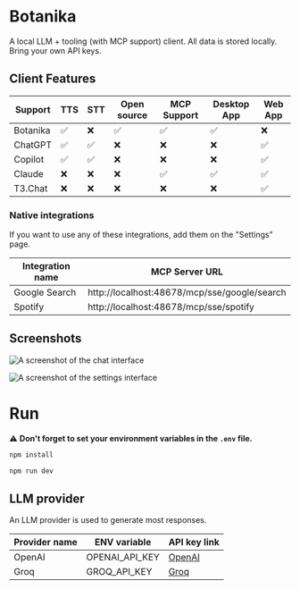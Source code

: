 # Botanika

A local LLM + tooling (with MCP support) client. All data is stored locally. Bring your own API keys.

## Client Features

| Support  | TTS | STT | Open source | MCP Support | Desktop App | Web App |
|----------|-----|-----|-------------|-------------|-------------|---------|
| Botanika | ✅   | ❌   | ✅           | ✅           | ✅           | ❌       |
| ChatGPT  | ✅   | ✅   | ❌           | ❌           | ❌           | ✅       |
| Copilot  | ✅   | ✅   | ❌           | ❌           | ❌           | ✅       |
| Claude   | ❌   | ❌   | ❌           | ✅           | ✅           | ✅       |
| T3.Chat  | ❌   | ❌   | ❌           | ❌           | ❌           | ✅       |

### Native integrations

If you want to use any of these integrations, add them on the "Settings" page.

| Integration name | MCP Server URL                               |
|------------------|----------------------------------------------|
| Google Search    | http://localhost:48678/mcp/sse/google/search |
| Spotify          | http://localhost:48678/mcp/sse/spotify       |

## Screenshots

![A screenshot of the chat interface](https://github.com/user-attachments/assets/8ea3df6a-00f6-4c6e-aea7-4562551af144)

![A screenshot of the settings interface](https://github.com/user-attachments/assets/07c61f0c-1d23-4e98-9b15-305f131c8908)


# Run

⚠️ **Don't forget to set your environment variables in the `.env` file.**

```bash
npm install
```

```bash
npm run dev
```

## LLM provider

An LLM provider is used to generate most responses.

| Provider name | ENV variable   | API key link                                           |
|---------------|----------------|--------------------------------------------------------|
| OpenAI        | OPENAI_API_KEY | [OpenAI](https://platform.openai.com/account/api-keys) |
| Groq          | GROQ_API_KEY   | [Groq](https://console.groq.com/keys)                  |
